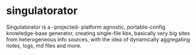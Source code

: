 # singulatorator
Singulatorator is a -projected- platform agnostic, portable-config knowledge-base generator, creating single-file kbs, basically very big sites from heterogeneous info sources, with the idea of dynamically aggregating notes, logs, md files and more.
